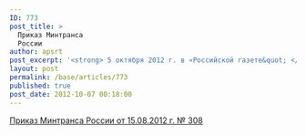 ```yaml
---
ID: 773
post_title: >
  Приказ Минтранса
  России
author: apsrt
post_excerpt: '<strong> 5 октября 2012 г. в «Российской газете&quot; </strong> (№ 5903) опубликован приказ Минтранса России от 15.08.2012 г. № 308  «Об утверждении Порядка подготовки и содержания плановых (рейдовых) заданий», подготовленный во исполнение пункта 5 статьи 38(1)  КВВТ'
layout: post
permalink: /base/articles/773
published: true
post_date: 2012-10-07 00:18:00
---
```

<a href="http://www.apsrt.ru/docs/205s.docx"><span style="text-decoration:underline;">Приказ Минтранса России  от 15.08.2012 г.  № 308 </span></a>